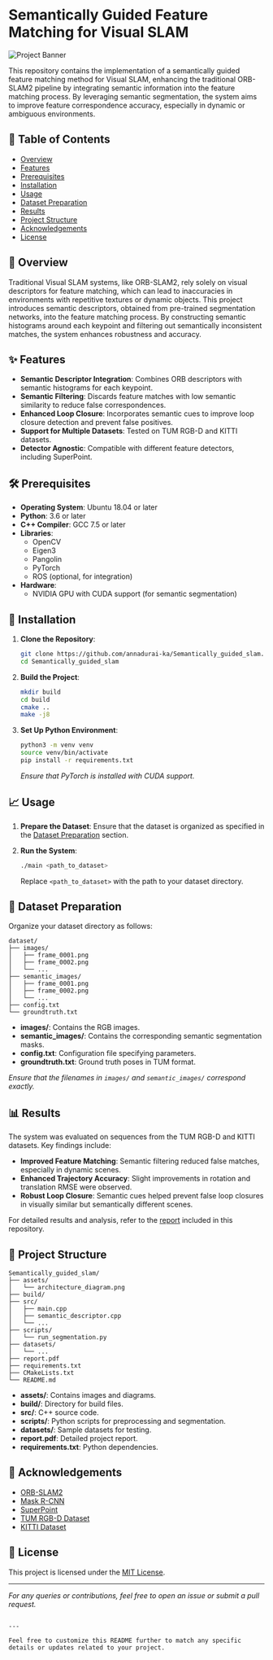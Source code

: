 
# Semantically Guided Feature Matching for Visual SLAM

![Project Banner](assets/architecture_diagram.png)

This repository contains the implementation of a semantically guided feature matching method for Visual SLAM, enhancing the traditional ORB-SLAM2 pipeline by integrating semantic information into the feature matching process. By leveraging semantic segmentation, the system aims to improve feature correspondence accuracy, especially in dynamic or ambiguous environments.

## 📄 Table of Contents

- [Overview](#overview)
- [Features](#features)
- [Prerequisites](#prerequisites)
- [Installation](#installation)
- [Usage](#usage)
- [Dataset Preparation](#dataset-preparation)
- [Results](#results)
- [Project Structure](#project-structure)
- [Acknowledgements](#acknowledgements)
- [License](#license)

## 📌 Overview

Traditional Visual SLAM systems, like ORB-SLAM2, rely solely on visual descriptors for feature matching, which can lead to inaccuracies in environments with repetitive textures or dynamic objects. This project introduces semantic descriptors, obtained from pre-trained segmentation networks, into the feature matching process. By constructing semantic histograms around each keypoint and filtering out semantically inconsistent matches, the system enhances robustness and accuracy.

## ✨ Features

- **Semantic Descriptor Integration**: Combines ORB descriptors with semantic histograms for each keypoint.
- **Semantic Filtering**: Discards feature matches with low semantic similarity to reduce false correspondences.
- **Enhanced Loop Closure**: Incorporates semantic cues to improve loop closure detection and prevent false positives.
- **Support for Multiple Datasets**: Tested on TUM RGB-D and KITTI datasets.
- **Detector Agnostic**: Compatible with different feature detectors, including SuperPoint.

## 🛠️ Prerequisites

- **Operating System**: Ubuntu 18.04 or later
- **Python**: 3.6 or later
- **C++ Compiler**: GCC 7.5 or later
- **Libraries**:
  - OpenCV
  - Eigen3
  - Pangolin
  - PyTorch
  - ROS (optional, for integration)
- **Hardware**:
  - NVIDIA GPU with CUDA support (for semantic segmentation)

## 🚀 Installation

1. **Clone the Repository**:

   ```bash
   git clone https://github.com/annadurai-ka/Semantically_guided_slam.git
   cd Semantically_guided_slam


2. **Build the Project**:

   ```bash
   mkdir build
   cd build
   cmake ..
   make -j8
   ```

3. **Set Up Python Environment**:

   ```bash
   python3 -m venv venv
   source venv/bin/activate
   pip install -r requirements.txt
   ```

   *Ensure that PyTorch is installed with CUDA support.*

## 📈 Usage

1. **Prepare the Dataset**: Ensure that the dataset is organized as specified in the [Dataset Preparation](#dataset-preparation) section.

2. **Run the System**:

   ```bash
   ./main <path_to_dataset>
   ```

   Replace `<path_to_dataset>` with the path to your dataset directory.

## 📂 Dataset Preparation

Organize your dataset directory as follows:

```
dataset/
├── images/
│   ├── frame_0001.png
│   ├── frame_0002.png
│   └── ...
├── semantic_images/
│   ├── frame_0001.png
│   ├── frame_0002.png
│   └── ...
├── config.txt
└── groundtruth.txt
```

- **images/**: Contains the RGB images.
- **semantic_images/**: Contains the corresponding semantic segmentation masks.
- **config.txt**: Configuration file specifying parameters.
- **groundtruth.txt**: Ground truth poses in TUM format.

*Ensure that the filenames in `images/` and `semantic_images/` correspond exactly.*

## 📊 Results

The system was evaluated on sequences from the TUM RGB-D and KITTI datasets. Key findings include:

- **Improved Feature Matching**: Semantic filtering reduced false matches, especially in dynamic scenes.
- **Enhanced Trajectory Accuracy**: Slight improvements in rotation and translation RMSE were observed.
- **Robust Loop Closure**: Semantic cues helped prevent false loop closures in visually similar but semantically different scenes.

For detailed results and analysis, refer to the [report](report.pdf) included in this repository.

## 📁 Project Structure

```
Semantically_guided_slam/
├── assets/
│   └── architecture_diagram.png
├── build/
├── src/
│   ├── main.cpp
│   ├── semantic_descriptor.cpp
│   └── ...
├── scripts/
│   └── run_segmentation.py
├── datasets/
│   └── ...
├── report.pdf
├── requirements.txt
├── CMakeLists.txt
└── README.md
```

- **assets/**: Contains images and diagrams.
- **build/**: Directory for build files.
- **src/**: C++ source code.
- **scripts/**: Python scripts for preprocessing and segmentation.
- **datasets/**: Sample datasets for testing.
- **report.pdf**: Detailed project report.
- **requirements.txt**: Python dependencies.

## 🙏 Acknowledgements

- [ORB-SLAM2](https://github.com/raulmur/ORB_SLAM2)
- [Mask R-CNN](https://github.com/matterport/Mask_RCNN)
- [SuperPoint](https://github.com/magicleap/SuperPointPretrainedNetwork)
- [TUM RGB-D Dataset](https://vision.in.tum.de/data/datasets/rgbd-dataset)
- [KITTI Dataset](http://www.cvlibs.net/datasets/kitti/)

## 📄 License

This project is licensed under the [MIT License](LICENSE).

---

*For any queries or contributions, feel free to open an issue or submit a pull request.*
```

---

Feel free to customize this README further to match any specific details or updates related to your project. 
